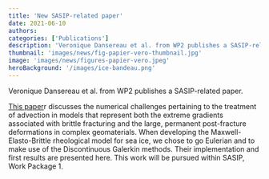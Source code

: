 ```yaml
---
title: 'New SASIP-related paper'
date: 2021-06-10
authors:
categories: ['Publications']
description: 'Veronique Dansereau et al. from WP2 publishes a SASIP-related paper.'
thumbnail: 'images/news/fig-papier-vero-thumbnail.jpg'
image: 'images/news/figures-papier-vero.jpeg'
heroBackground: '/images/ice-bandeau.png'
---
```


Veronique Dansereau et al. from WP2 publishes a SASIP-related paper.

[This paper](https://link.springer.com/chapter/10.1007/978-3-030-64514-4_8)r discusses the numerical challenges pertaining to the treatment of advection in models that represent both the extreme gradients associated with brittle fracturing and the large, permanent post-fracture deformations in complex geomaterials. When developing the Maxwell-Elasto-Brittle rheological model for sea ice, we chose to go Eulerian and to make use of the Discontinuous Galerkin methods. Their implementation and first results are presented here. This work will be pursued within SASIP, Work Package 1.



